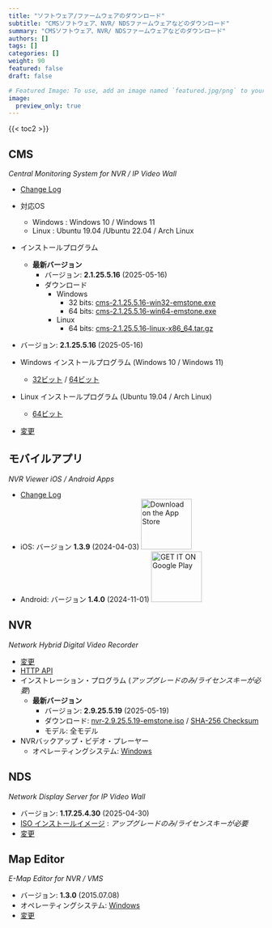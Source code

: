 ```yaml
---
title: "ソフトウェア/ファームウェアのダウンロード"
subtitle: "CMSソフトウェア、NVR/ NDSファームウェアなどのダウンロード"
summary: "CMSソフトウェア、NVR/ NDSファームウェアなどのダウンロード"
authors: []
tags: []
categories: []
weight: 90
featured: false
draft: false

# Featured Image: To use, add an image named `featured.jpg/png` to your page's folder.
image:
  preview_only: true
---
```


{{< toc2 >}}

## CMS

*Central Monitoring System for NVR / IP Video Wall*

- [Change Log](/docs/cms/changelog/cms21.html)
- 対応OS
  - Windows : Windows 10 / Windows 11
  - Linux : Ubuntu 19.04 /Ubuntu 22.04 / Arch Linux
- インストールプログラム
  - **最新バージョン**
    - バージョン: **2.1.25.5.16** (2025-05-16)
    - ダウンロード
      - Windows
        - 32 bits: [cms-2.1.25.5.16-win32-emstone.exe](https://www.emstone.com/data/cms/cms-2.1.25.5.16-win32-emstone.exe)
        - 64 bits: [cms-2.1.25.5.16-win64-emstone.exe](https://www.emstone.com/data/cms/cms-2.1.25.5.16-win64-emstone.exe)
      - Linux
        - 64 bits: [cms-2.1.25.5.16-linux-x86_64.tar.gz](https://www.emstone.com/data/cms/cms-2.1.25.5.16-linux-x86_64.tar.gz)

- バージョン: **2.1.25.5.16** (2025-05-16)
- Windows インストールプログラム (Windows 10 / Windows 11)
  - [32ビット](https://www.emstone.com/data/cms/cms-2.1.25.5.16-win32-emstone.exe) / [64ビット](https://www.emstone.com/data/cms/cms-2.1.25.5.16-win64-emstone.exe)
- Linux インストールプログラム (Ubuntu 19.04 / Arch Linux)
  - [64ビット](https://www.emstone.com/data/cms/cms-2.1.25.5.16-linux-x86_64.tar.gz)
- [変更](/docs/cms/changelog/cms21.html)

## モバイルアプリ

*NVR Viewer iOS / Android Apps*

- [Change Log](/docs/nvr-viewer/ChangeLog.html)
- iOS: バージョン **1.3.9** (2024-04-03)
  <a href="https://apps.apple.com/kr/app/linux-nvr-mobile-viewer/id561848768" target="_blank"><img width="100px" src="/img/app-store-badge.png" alt="Download on the App Store" class="d-inline-block py-0 my-2"></a>
- Android: バージョン **1.4.0** (2024-11-01)
  <a href="https://play.google.com/store/apps/details?id=com.emstone.moview" target="_blank"><img width="100px" src="/img/google-play-badge.png" alt="GET IT ON Google Play" class="d-inline-block py-0 my-2"></a>

## NVR

*Network Hybrid Digital Video Recorder*

- [変更](/docs/dvr/changelog/nvr29.html)
- [HTTP API](/docs/dvr/http/)
- インストレーション・プログラム (*アップグレードのみ/ライセンスキーが必要*)
  - **最新バージョン**
    - バージョン: **2.9.25.5.19** (2025-05-19)
    - ダウンロード: [nvr-2.9.25.5.19-emstone.iso](https://www.emstone.com/data/dvr/nvr-2.9.25.5.19-emstone.iso)
    / [SHA-256 Checksum](https://www.emstone.com/data/dvr/nvr-2.9.25.5.19-emstone.iso-sha256.txt)
    - モデル: 全モデル
- NVRバックアップ・ビデオ・プレーヤー
  - オペレーティングシステム: [Windows](https://www.emstone.com/data/nvrplay/nvrplay.exe)

## NDS

*Network Display Server for IP Video Wall*

- バージョン: **1.17.25.4.30** (2025-04-30)
- [ISO インストールイメージ](https://www.emstone.com/data/nds/nds-1.17.25.4.30.iso)
   : *アップグレードのみ/ライセンスキーが必要*
- [変更](/docs/nds/ChangeLog.html)

## Map Editor

*E-Map Editor for NVR / VMS*

- バージョン: **1.3.0** (2015.07.08)
- オペレーティングシステム: [Windows](https://www.emstone.com/data/vms/mapedit/vms-mapedit-1.3.0-win-ia32-20150708.zip)
- [変更](https://www.emstone.com/data/https://github.com/nvrsw/mapedit/blob/master/ChangeLog.md)
